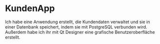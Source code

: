 # KundenApp
Ich habe eine Anwendung erstellt, die Kundendaten verwaltet und sie in einer Datenbank speichert, indem sie mit PostgreSQL verbunden wird. Außerdem habe ich ihr mit Qt Designer eine grafische Benutzeroberfläche erstellt.
